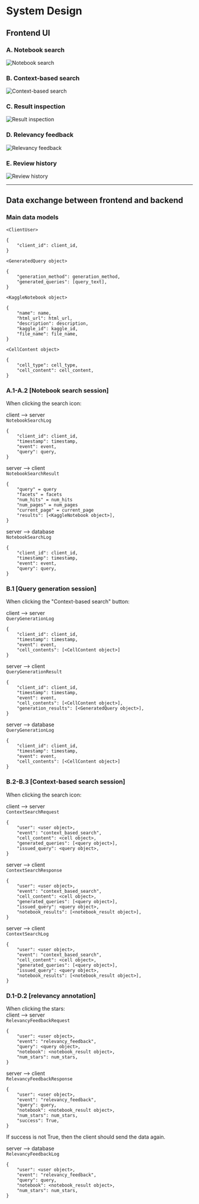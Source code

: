 # System Design
## Frontend UI
### A. Notebook search
![Notebook search](images/notebook_search.png)

### B. Context-based search
![Context-based search](images/context_based_search.png)

### C. Result inspection
![Result inspection](images/result_inspection.png)

### D. Relevancy feedback
![Relevancy feedback](images/relevancy_feedback.png)

### E. Review history
![Review history](images/review_history.png)


-----------------------------------------------------------------------------------------------
## Data exchange between frontend and backend
### Main data models
`<ClientUser>` 
```
{
    "client_id": client_id, 
}
```

`<GeneratedQuery object>` 
```
{
    "generation_method": generation_method, 
    "generated_queries": [query_text], 
}
```

`<KaggleNotebook object>` 
```
{
    "name": name, 
    "html_url": html_url, 
    "description": description, 
    "kaggle_id": kaggle_id,
    "file_name": file_name, 
}
```

`<CellContent object>` 
```
{
    "cell_type": cell_type,
    "cell_content": cell_content,  
}
```


### A.1-A.2 [Notebook search session]
When clicking the search icon: 

client --> server \
`NotebookSearchLog`
```
{
    "client_id": client_id, 
    "timestamp": timestamp, 
    "event": event, 
    "query": query,
}
```

server --> client \
`NotebookSearchResult`
```
{
    "query" = query
    "facets" = facets
    "num_hits" = num_hits
    "num_pages" = num_pages
    "current_page" = current_page
    "results": [<KaggleNotebook object>], 
}
```
server --> database \
`NotebookSearchLog`
```
{
    "client_id": client_id, 
    "timestamp": timestamp, 
    "event": event, 
    "query": query,
}
```


### B.1 [Query generation session]
When clicking the "Context-based search" button: 

client --> server \
`QueryGenerationLog`
```
{
    "client_id": client_id, 
    "timestamp": timestamp, 
    "event": event, 
    "cell_contents": [<CellContent object>]
}
```

server --> client \
`QueryGenerationResult`
```
{
    "client_id": client_id, 
    "timestamp": timestamp, 
    "event": event, 
    "cell_contents": [<CellContent object>], 
    "generation_results": [<GeneratedQuery object>], 
}
```

server --> database \
`QueryGenerationLog`
```
{
    "client_id": client_id, 
    "timestamp": timestamp, 
    "event": event, 
    "cell_contents": [<CellContent object>]
}
```

### B.2-B.3 [Context-based search session]
When clicking the search icon:

client --> server \
`ContextSearchRequest`
```
{
    "user": <user object>, 
    "event": "context_based_search", 
    "cell_content": <cell object>, 
    "generated_queries": [<query object>], 
    "issued_query": <query object>, 
}
```

server --> client \
`ContextSearchResponse`
```
{
    "user": <user object>, 
    "event": "context_based_search", 
    "cell_content": <cell object>, 
    "generated_queries": [<query object>], 
    "issued_query": <query object>, 
    "notebook_results": [<notebook_result object>], 
}
```

server --> client \
`ContextSearchLog`
```
{
    "user": <user object>, 
    "event": "context_based_search", 
    "cell_content": <cell object>, 
    "generated_queries": [<query object>], 
    "issued_query": <query object>, 
    "notebook_results": [<notebook_result object>], 
}
```


### D.1-D.2 [relevancy annotation]
When clicking the stars: \
client --> server \
`RelevancyFeedbackRequest`
```
{
    "user": <user object>, 
    "event": "relevancy_feedback", 
    "query": <query object>, 
    "notebook": <notebook_result object>, 
    "num_stars": num_stars, 
}
```

server --> client \
`RelevancyFeedbackResponse`
```
{
    "user": <user object>, 
    "event": "relevancy_feedback", 
    "query": query, 
    "notebook": <notebook_result object>, 
    "num_stars": num_stars, 
    "success": True, 
}
```
If success is not True, then the client should send the data again. 

server --> database \
`RelevancyFeedbackLog`
```
{
    "user": <user object>, 
    "event": "relevancy_feedback", 
    "query": query, 
    "notebook": <notebook_result object>, 
    "num_stars": num_stars, 
}
```